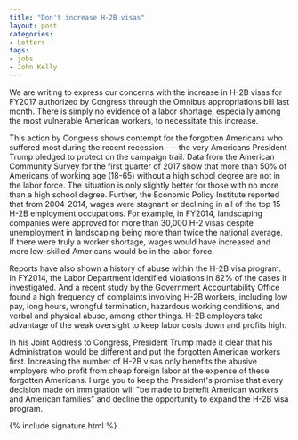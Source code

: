 ```yaml
---
title: "Don't increase H-2B visas"
layout: post
categories:
- Letters
tags:
- jobs
- John Kelly
---
```


We are writing to express our concerns with the increase in H-2B visas for FY2017 authorized by Congress through the Omnibus appropriations bill last month. There is simply no evidence of a labor shortage, especially among the most vulnerable American workers, to necessitate this increase.

This action by Congress shows contempt for the forgotten Americans who suffered most during the recent recession --- the very Americans President Trump pledged to protect on the campaign trail. Data from the American Community Survey for the first quarter of 2017 show that more than 50% of Americans of working age (18-65) without a high school degree are not in the labor force. The situation is only slightly better for those with no more than a high school degree. Further, the Economic Policy Institute reported that from 2004-2014, wages were stagnant or declining in all of the top 15 H-2B employment occupations. For example, in FY2014, landscaping companies were approved for more than 30,000 H-2 visas despite unemployment in landscaping being more than twice the national average. If there were truly a worker shortage, wages would have increased and more low-skilled Americans would be in the labor force.

Reports have also shown a history of abuse within the H-2B visa program. In FY2014, the Labor Department identified violations in 82% of the cases it investigated. And a recent study by the Government Accountability Office found a high frequency of complaints involving H-2B workers, including low pay, long hours, wrongful termination, hazardous working conditions, and verbal and physical abuse, among other things. H-2B employers take advantage of the weak oversight to keep labor costs down and profits high.

In his Joint Address to Congress, President Trump made it clear that his Administration would be different and put the forgotten American workers first. Increasing the number of H-2B visas only benefits the abusive employers who profit from cheap foreign labor at the expense of these forgotten Americans. I urge you to keep the President's promise that every decision made on immigration will "be made to benefit American workers and American families" and decline the opportunity to expand the H-2B visa program.

{% include signature.html %}
